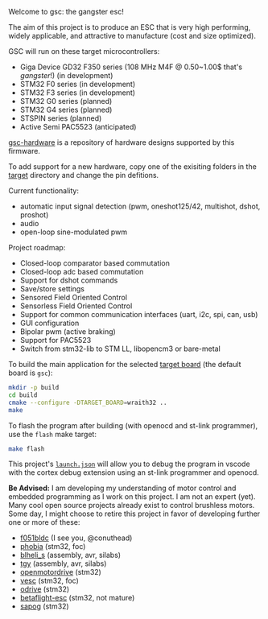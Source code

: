 Welcome to gsc: the gangster esc!

The aim of this project is to produce an ESC that is very high performing, widely applicable, and attractive to manufacture (cost and size optimized).

GSC will run on these target microcontrollers:

- Giga Device GD32 F350 series (108 MHz M4F @ 0.50~1.00$ that's *gangster*!) (in development)
- STM32 F0 series (in development)
- STM32 F3 series (in development)
- STM32 G0 series (planned)
- STM32 G4 series (planned)
- STSPIN series (planned)
- Active Semi PAC5523 (anticipated)

[gsc-hardware](https://github.com/jaxxzer/gsc-hardware) is a repository of hardware designs supported by this firmware.

To add support for a new hardware, copy one of the exisiting folders in the [target](target) directory and change the pin defitions.

Current functionality:
- automatic input signal detection (pwm, oneshot125/42, multishot, dshot, proshot)
- audio
- open-loop sine-modulated pwm

Project roadmap:
- Closed-loop comparator based commutation
- Closed-loop adc based commutation
- Support for dshot commands
- Save/store settings
- Sensored Field Oriented Control
- Sensorless Field Oriented Control
- Support for common communication interfaces (uart, i2c, spi, can, usb)
- GUI configuration
- Bipolar pwm (active braking)
- Support for PAC5523
- Switch from stm32-lib to STM LL, libopencm3 or bare-metal

To build the main application for the selected [target board](src/target) (the default board is `gsc`):
```sh
mkdir -p build
cd build
cmake --configure -DTARGET_BOARD=wraith32 ..
make
```

To flash the program after building (with openocd and st-link programmer), use the `flash` make target:
```sh
make flash
```

This project's [`launch.json`](.vscode/launch.json) will allow you to debug the program in vscode with the cortex debug extension using an st-link programmer and openocd.

**Be Advised:** I am developing my understanding of motor control and embedded programming as I work on this project. I am not an expert (yet). Many cool open source projects already exist to control brushless motors. Some day, I might choose to retire this project in favor of developing further one or more of these:

- [f051bldc](https://github.com/conuthead/f051bldc) (I see you, @conuthead)
- [phobia](https://bitbucket.org/amaora/phobia) (stm32, foc)
- [blheli_s](https://github.com/bitdump/BLHeli/tree/master/BLHeli_S%20SiLabs) (assembly, avr, silabs)
- [tgy](https://github.com/sim-/tgy) (assembly, avr, silabs)
- [openmotordrive](https://github.com/OpenMotorDrive) (stm32)
- [vesc](https://github.com/vedderb/bldc) (stm32, foc)
- [odrive](https://github.com/madcowswe/ODrive) (stm32)
- [betaflight-esc](https://github.com/betaflight/betaflight-esc) (stm32, not mature)
- [sapog](https://github.com/PX4/sapog) (stm32)
